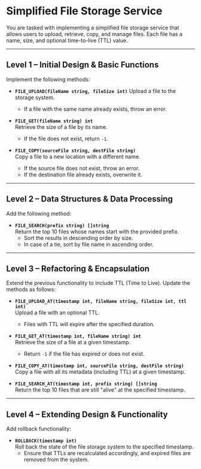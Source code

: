 # Simplified File Storage Service

You are tasked with implementing a simplified file storage service that allows users to upload, retrieve, copy, and manage files. Each file has a name, size, and optional time-to-live (TTL) value.

---

## Level 1 – Initial Design & Basic Functions

Implement the following methods:

- **`FILE_UPLOAD(fileName string, fileSize int)`**
  Upload a file to the storage system.  
  - If a file with the same name already exists, throw an error.

- **`FILE_GET(fileName string) int`**  
  Retrieve the size of a file by its name.  
  - If the file does not exist, return `-1`.

- **`FILE_COPY(sourceFile string, destFile string)`**  
  Copy a file to a new location with a different name.  
  - If the source file does not exist, throw an error.  
  - If the destination file already exists, overwrite it.

---

## Level 2 – Data Structures & Data Processing

Add the following method:

- **`FILE_SEARCH(prefix string) []string`**  
  Return the top 10 files whose names start with the provided prefix.  
  - Sort the results in descending order by size.  
  - In case of a tie, sort by file name in ascending order.

---

## Level 3 – Refactoring & Encapsulation

Extend the previous functionality to include TTL (Time to Live). Update the methods as follows:

- **`FILE_UPLOAD_AT(timestamp int, fileName string, fileSize int, ttl int)`**  
  Upload a file with an optional TTL.  
  - Files with TTL will expire after the specified duration.

- **`FILE_GET_AT(timestamp int, fileName string) int`**  
  Retrieve the size of a file at a given timestamp.  
  - Return `-1` if the file has expired or does not exist.

- **`FILE_COPY_AT(timestamp int, sourceFile string, destFile string)`**  
  Copy a file with all its metadata (including TTL) at a given timestamp.

- **`FILE_SEARCH_AT(timestamp int, prefix string) []string`**  
  Return the top 10 files that are still "alive" at the specified timestamp.

---

## Level 4 – Extending Design & Functionality

Add rollback functionality:

- **`ROLLBACK(timestamp int)`**  
  Roll back the state of the file storage system to the specified timestamp.  
  - Ensure that TTLs are recalculated accordingly, and expired files are removed from the system.

